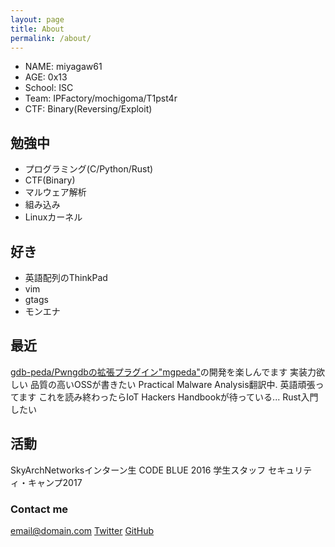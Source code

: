 ```yaml
---
layout: page
title: About
permalink: /about/
---
```


* NAME: miyagaw61
* AGE: 0x13
* School: ISC
* Team: IPFactory/mochigoma/T1pst4r
* CTF: Binary(Reversing/Exploit)

## 勉強中
* プログラミング(C/Python/Rust)
* CTF(Binary)
* マルウェア解析
* 組み込み
* Linuxカーネル

## 好き
* 英語配列のThinkPad
* vim
* gtags
* モンエナ 

## 最近
[gdb-peda/Pwngdbの拡張プラグイン"mgpeda"](https://github.com/miyagaw61/mgpeda)の開発を楽しんでます
実装力欲しい
品質の高いOSSが書きたい
Practical Malware Analysis翻訳中. 英語頑張ってます
これを読み終わったらIoT Hackers Handbookが待っている...
Rust入門したい

## 活動
SkyArchNetworksインターン生
CODE BLUE 2016 学生スタッフ
セキュリティ・キャンプ2017

### Contact me

[email@domain.com](mailto:email@domain.com)
[Twitter](https://twitter.com/miyagaw61)
[GitHub](https://github.com/miyagaw61)
